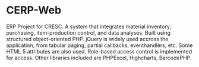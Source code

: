 CERP-Web
========
ERP Project for CRESC. A system that integrates material inventory, purchasing, item-production control, and data analyses.
Built using structured object-oriented PHP. 
jQuery is widely used accross the application, from tabular paging, partial callbacks, eventhandlers, etc.
Some HTML 5 attributes are also used.
Role-based access control is implemented for access.
Other libraries included are PHPExcel, Highcharts, BarcodePHP.
